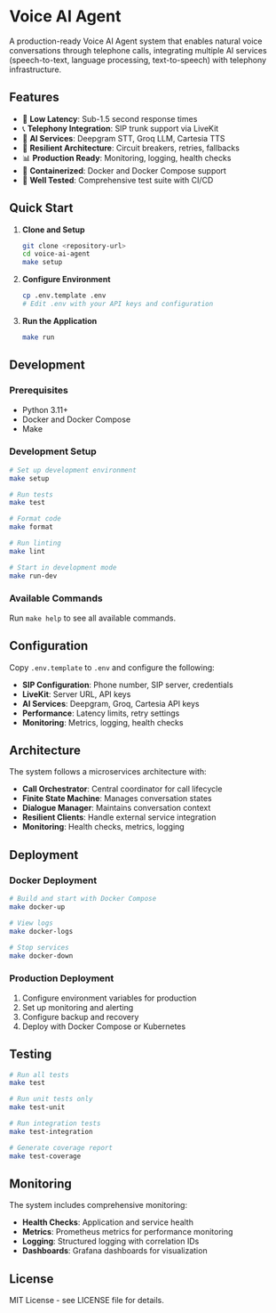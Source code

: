 # Voice AI Agent

A production-ready Voice AI Agent system that enables natural voice conversations through telephone calls, integrating multiple AI services (speech-to-text, language processing, text-to-speech) with telephony infrastructure.

## Features

- 🎯 **Low Latency**: Sub-1.5 second response times
- 📞 **Telephony Integration**: SIP trunk support via LiveKit
- 🤖 **AI Services**: Deepgram STT, Groq LLM, Cartesia TTS
- 🔄 **Resilient Architecture**: Circuit breakers, retries, fallbacks
- 📊 **Production Ready**: Monitoring, logging, health checks
- 🐳 **Containerized**: Docker and Docker Compose support
- 🧪 **Well Tested**: Comprehensive test suite with CI/CD

## Quick Start

1. **Clone and Setup**
   ```bash
   git clone <repository-url>
   cd voice-ai-agent
   make setup
   ```

2. **Configure Environment**
   ```bash
   cp .env.template .env
   # Edit .env with your API keys and configuration
   ```

3. **Run the Application**
   ```bash
   make run
   ```

## Development

### Prerequisites

- Python 3.11+
- Docker and Docker Compose
- Make

### Development Setup

```bash
# Set up development environment
make setup

# Run tests
make test

# Format code
make format

# Run linting
make lint

# Start in development mode
make run-dev
```

### Available Commands

Run `make help` to see all available commands.

## Configuration

Copy `.env.template` to `.env` and configure the following:

- **SIP Configuration**: Phone number, SIP server, credentials
- **LiveKit**: Server URL, API keys
- **AI Services**: Deepgram, Groq, Cartesia API keys
- **Performance**: Latency limits, retry settings
- **Monitoring**: Metrics, logging, health checks

## Architecture

The system follows a microservices architecture with:

- **Call Orchestrator**: Central coordinator for call lifecycle
- **Finite State Machine**: Manages conversation states
- **Dialogue Manager**: Maintains conversation context
- **Resilient Clients**: Handle external service integration
- **Monitoring**: Health checks, metrics, logging

## Deployment

### Docker Deployment

```bash
# Build and start with Docker Compose
make docker-up

# View logs
make docker-logs

# Stop services
make docker-down
```

### Production Deployment

1. Configure environment variables for production
2. Set up monitoring and alerting
3. Configure backup and recovery
4. Deploy with Docker Compose or Kubernetes

## Testing

```bash
# Run all tests
make test

# Run unit tests only
make test-unit

# Run integration tests
make test-integration

# Generate coverage report
make test-coverage
```

## Monitoring

The system includes comprehensive monitoring:

- **Health Checks**: Application and service health
- **Metrics**: Prometheus metrics for performance monitoring
- **Logging**: Structured logging with correlation IDs
- **Dashboards**: Grafana dashboards for visualization

## License

MIT License - see LICENSE file for details.